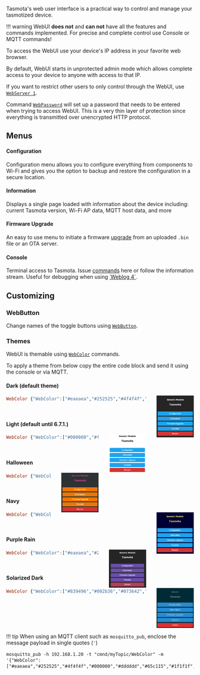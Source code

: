 Tasmota's web user interface is a practical way to control and manage your tasmotized device. 

!!! warning
    WebUI **does not** and **can not** have all the features and commands implemented. For precise and complete control use Console or MQTT commands!

To access the WebUI use your device's IP address in your favorite web browser.

By default, WebUI starts in unprotected admin mode which allows complete access to your device to anyone with access to that IP.

If you want to restrict other users to only control through the WebUI, use [`WebServer 1`](Commands.md#webserver).

Command [`WebPassword`](Commands.md#webpassword) will set up a password that needs to be entered when trying to access WebUI. This is a very thin layer of protection since everything is transmitted over unencrypted HTTP protocol.
 
## Menus
#### Configuration
Configuration menu allows you to configure everything from components to Wi-Fi and gives you the option to backup and restore the configuration in a secure location.

#### Information
Displays a single page loaded with information about the device including: current Tasmota version, Wi-Fi AP data, MQTT host data, and more

#### Firmware Upgrade
An easy to use menu to initiate a firmware [upgrade](Upgrading.md) from an uploaded `.bin` file or an OTA server.

#### Console
Terminal access to Tasmota. Issue [commands](Commands.md) here or follow the information stream. Useful for debugging when using [˙Weblog 4`](Commands.md#weblog).

## Customizing

### WebButton

Change names of the toggle buttons using [`WebButton`](Commands.md#webbutton). 

### Themes
WebUI is themable using [`WebColor`](Commands.md#webcolor) commands. 

To apply a theme from below copy the entire code block and send it using the console or via MQTT.

#### Dark (default theme)
<img src="../_media/themes/dark.png" style="margin-left:2em;width:100px;float:right">

```haskell
WebColor {"WebColor":["#eaeaea","#252525","#4f4f4f","#000000","#dddddd","#65c115","#1f1f1f","#ff5661","#008000","#faffff","#1fa3ec","#0e70a4","#d43535","#931f1f","#47c266","#5aaf6f","#faffff","#999999","#eaeaea","#08405e"]}
```
<br>

#### Light (default until 6.7.1.)
<img src="../_media/themes/light.png" style="margin-left:2em;width:100px;float:right">

```haskell
WebColor {"WebColor":["#000000","#ffffff","#f2f2f2","#000000","#ffffff","#000000","#ffffff","#ff0000","#008000","#ffffff","#1fa3ec","#0e70a4","#d43535","#931f1f","#47c266","#5aaf6f","#ffffff","#999999","#000000","#08405e"]}
```
<br>

#### Halloween
<img src="../_media/themes/halloween.png" style="margin-left:2em;width:100px;float:right">

```haskell
WebColor {"WebColor":["#cccccc","#2f3133","#3d3f41","#dddddd","#293134","#ffb000","#293134","#ff5661","#008000","#ffffff","#ec7600","#bf5f00","#d43535","#931f1f","#47c266","#5aaf6f","#ffffff","#999999","#bc4d90","#663300"]}
```
<br>

#### Navy 
<img src="../_media/themes/navy.png" style="margin-left:2em;width:100px;float:right;z-index:-1">

```haskell
WebColor {"WebColor":["#e0e0c0","#000033","#4f4f4f","#000000","#dddddd","#a7f432","#1e1e1e","#ff0000","#008000","#ffffff","#1fa3ec","#0e70a4","#d43535","#931f1f","#47c266","#5aaf6f","#ffffff","#999999","#eedd77","#08405e"]}
```

<br>

#### Purple Rain 
<img src="../_media/themes/purple_rain.png" style="margin-left:2em;width:100px;float:right;z-index:1">

```haskell
WebColor {"WebColor":["#eaeaea","#252525","#282531","#eaeaea","#282531","#d7ccff","#1d1b26","#ff5661","#008000","#faffff","#694fa8","#4d3e7f","#b73d5d","#822c43","#1f917c","#156353","#faffff","#716b7f","#eaeaea","#2a2244"]}
```

<br>

#### Solarized Dark
<img src="../_media/themes/solarized_dark.png" style="margin-left:2em;width:100px;float:right;z-index:1">

```haskell
WebColor {"WebColor":["#839496","#002b36","#073642","#839496","#002b36","#839496","#073642","#b58900","#859900","#eee8d5","#268bd2","#185886","#dc322f","#90211f","#859900","#647300","#839496","#073642","#839496","#0f3957"]}
```

<br style="clear: both;">

!!! tip
    When using an MQTT client such as `mosquitto_pub`, enclose the message payload in single quotes (`'`)

```
mosquitto_pub -h 192.168.1.20 -t "cmnd/myTopic/WebColor" -m '{"WebColor":["#eaeaea","#252525","#4f4f4f","#000000","#dddddd","#65c115","#1f1f1f","#ff5661","#008000","#faffff","#1fa3ec","#0e70a4","#d43535","#931f1f","#47c266","#5aaf6f","#faffff","#999999","#eaeaea","#08405e"]}'
```
